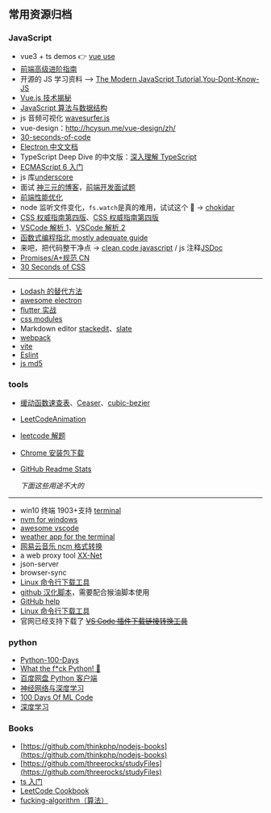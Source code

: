 ## 常用资源归档

### JavaScript

- vue3 + ts demos 👉 [vue use](https://github.com/antfu/vueuse)
- [前端高级进阶指南](https://github.com/sl1673495/blogs/issues/37)
- 开源的 JS 学习资料 --> [The Modern JavaScript Tutorial](https://zh.javascript.info/),[You-Dont-Know-JS](https://github.com/getify/You-Dont-Know-JS/tree/1ed-zh-CN)
- [Vue.js 技术揭秘](https://ustbhuangyi.github.io/vue-analysis/algorithms)
- [JavaScript 算法与数据结构](https://github.com/trekhleb/javascript-algorithms/blob/master/README.zh-CN.md)
- js 音频可视化 [wavesurfer.js](https://github.com/katspaugh/wavesurfer.js)
- vue-design：http://hcysun.me/vue-design/zh/
- [30-seconds-of-code](https://github.com/30-seconds/30-seconds-of-code)
- [Electron 中文文档](https://github.com/electron/i18n/tree/master/content/current/zh-CN)
- TypeScript Deep Dive 的中文版：[深入理解 TypeScript](https://github.com/jkchao/typescript-book-chinese)
- [ECMAScript 6 入门](https://github.com/ruanyf/es6tutorial)
- js 库[underscore](https://github.com/jashkenas/underscore)
- 面试 [神三元的博客](http://47.98.159.95/my_blog/)，[前端开发面试题](https://github.com/paddingme/Front-end-Web-Development-Interview-Question)
- [前端性能优化](https://github.com/gauseen/blog/issues/13)
- node 监听文件变化，`fs.watch`是真的难用，试试这个 🚀 -> [chokidar](https://github.com/paulmillr/chokidar)
- [CSS 权威指南第四版](https://github.com/gdut-yy/CSS-The-Definitive-Guide-4th-zh)、[CSS 权威指南第四版](https://github.com/Jack-Sparrow/CSS-The-Definitive-Guide-4th-zh-CN)
- [VSCode 解析 1](https://github.com/fzxa/VSCode-sourcecode-analysis)、[VSCode 解析 2](https://codeteenager.github.io/vscode-analysis/)
- [函数式编程指北 mostly adequate guide](https://github.com/llh911001/mostly-adequate-guide-chinese)
- 来吧，把代码整干净点 → [clean code javascript](https://github.com/beginor/clean-code-javascript) / js 注释[JSDoc](https://jsdoc.zcopy.site/)
- [Promises/A+规范 CN](https://www.ituring.com.cn/article/66566)
- [30 Seconds of CSS](https://30-seconds.github.io/30-seconds-of-css/)

---

- [Lodash 的替代方法](https://github.com/you-dont-need/You-Dont-Need-Lodash-Underscore)
- [awesome electron](https://github.com/sindresorhus/awesome-electron)
- [flutter 实战](https://github.com/flutterchina/flutter-in-action)
- [css modules](https://github.com/css-modules/css-modules)
- Markdown editor [stackedit](https://github.com/benweet/stackedit)、[slate](https://github.com/ianstormtaylor/slate)
- [webpack](https://webpack.docschina.org/)
- [vite](https://github.com/vitejs/vite)
- [Eslint](https://cn.eslint.org)
- [js md5](https://github.com/satazor/js-spark-md5)

### tools

- [缓动函数速查表](http://www.xuanfengge.com/easeing/easeing/)、[Ceaser](http://xuanfengge.com/easeing/ceaser/)、[cubic-bezier](http://cubic-bezier.com/)
- [LeetCodeAnimation](https://github.com/MisterBooo/LeetCodeAnimation)
- [leetcode 解题](https://github.com/azl397985856/leetcode)
- [Chrome 安装包下载](https://www.google.cn/chrome/browser/desktop/index.html?standalone=1&platform=win64)
- [GitHub Readme Stats](https://github.com/anuraghazra/github-readme-stats)

  _下面这些用途不大的_

---

- win10 终端 1903+支持 [terminal](https://github.com/microsoft/terminal)
- [nvm for windows](https://github.com/coreybutler/nvm-windows)
- [awesome vscode](https://github.com/formulahendry/awesome-vscode-cn)
- [weather app for the terminal](https://github.com/schachmat/wego)
- [网易云音乐 ncm 格式转换](https://github.com/anonymous5l/ncmdump)
- a web proxy tool [XX-Net](https://github.com/XX-net/XX-Net)
- json-server
- browser-sync
- [Linux 命令行下载工具](https://linux.cn/article-7369-1.html)
- [github 汉化脚本](https://github.com/52cik/github-hans)，需要配合猴油脚本使用
- [GitHub help](https://help.github.com/cn)
- [Linux 命令行下载工具](https://linux.cn/article-7369-1.html)
- 官网已经支持下载了 ~~[VS Code 插件下载链接转换工具](http://xocode.coding.me/vscode-ext-downlink/)~~

### python

- [Python-100-Days](https://github.com/jackfrued/Python-100-Days)
- [What the f\*ck Python! 🐍](https://github.com/leisurelicht/wtfpython-cn)
- [百度网盘 Python 客户端](https://github.com/houtianze/bypy)
- [神经网络与深度学习](https://github.com/nndl/nndl.github.io)
- [100 Days Of ML Code](https://github.com/MLEveryday/100-Days-Of-ML-Code)
- [深度学习](https://github.com/exacity/deeplearningbook-chinese)

### Books

- [https://github.com/thinkphp/nodejs-books](https://github.com/thinkphp/nodejs-books)
- [https://github.com/threerocks/studyFiles](https://github.com/threerocks/studyFiles)
- [ts 入门](https://ts.xcatliu.com/)
- [LeetCode Cookbook](https://github.com/halfrost/LeetCode-Go)
- [fucking-algorithm（算法）](https://github.com/labuladong/fucking-algorithm)

